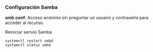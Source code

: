 ### Configuración Samba

**smb.conf**: Acceso anónimo sin preguntar un usuario y contraseña para acceder al recurso.

Reiniciar serivio Samba
```
systemctl restart smbd
systemctl status smbd
```
